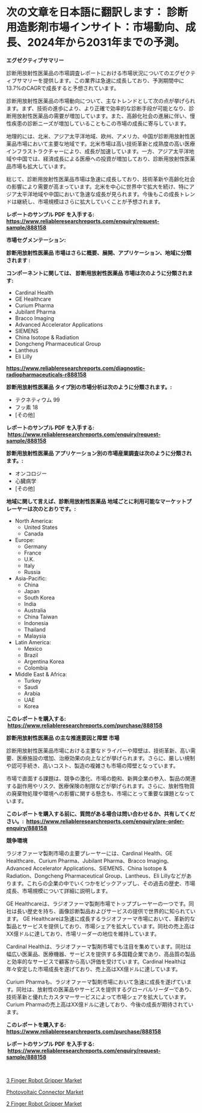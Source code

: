 <p><h1>次の文章を日本語に翻訳します：
診断用造影剤市場インサイト：市場動向、成長、2024年から2031年までの予測。</h1></p><p><strong>エグゼクティブサマリー</strong></p>
<p><p>診断用放射性医薬品の市場調査レポートにおける市場状況についてのエグゼクティブサマリーを提供します。この業界は急速に成長しており、予測期間中に13.7%のCAGRで成長すると予想されています。</p><p>診断用放射性医薬品の市場動向について、主なトレンドとして次の点が挙げられます。まず、技術の進歩により、より正確で効率的な診断手段が可能となり、診断用放射性医薬品の需要が増加しています。また、高齢化社会の進展に伴い、慢性疾患の診断ニーズが増加していることもこの市場の成長に寄与しています。</p><p>地理的には、北米、アジア太平洋地域、欧州、アメリカ、中国が診断用放射性医薬品市場において主要な地域です。北米市場は高い技術革新と成熟度の高い医療インフラストラクチャーにより、成長が加速しています。一方、アジア太平洋地域や中国では、経済成長による医療への投資が増加しており、診断用放射性医薬品市場も拡大しています。</p><p>総じて、診断用放射性医薬品市場は急速に成長しており、技術革新や高齢化社会の影響により需要が高まっています。北米を中心に世界中で拡大を続け、特にアジア太平洋地域や中国において急速な成長が見られます。今後もこの成長トレンドは継続し、市場規模はさらに拡大していくことが予想されます。</p></p>
<p><strong>レポートのサンプル PDF を入手する: <a href="https://www.reliableresearchreports.com/enquiry/request-sample/888158">https://www.reliableresearchreports.com/enquiry/request-sample/888158</a></strong></p>
<p><strong>市場セグメンテーション:</strong></p>
<p><strong> 診断用放射性医薬品 市場はさらに概要、展開、アプリケーション、地域に分類されます :</strong></p>
<p><strong>コンポーネントに関しては、 診断用放射性医薬品 市場は次のように分類されます: &nbsp;</strong></p>
<p><ul><li>Cardinal Health</li><li>GE Healthcare</li><li>Curium Pharma</li><li>Jubilant Pharma</li><li>Bracco Imaging</li><li>Advanced Accelerator Applications</li><li>SIEMENS</li><li>China Isotope & Radiation</li><li>Dongcheng Pharmaceutical Group</li><li>Lantheus</li><li>Eli Lilly</li></ul></p>
<p><strong><a href="https://www.reliableresearchreports.com/diagnostic-radiopharmaceuticals-r888158">https://www.reliableresearchreports.com/diagnostic-radiopharmaceuticals-r888158</a></strong></p>
<p><strong> 診断用放射性医薬品 タイプ別の市場分析は次のように分類されます。:</strong></p>
<p><ul><li>テクネティウム 99</li><li>フッ素 18</li><li>[その他]</li></ul></p>
<p><strong>レポートのサンプル PDF を入手する: &nbsp;<a href="https://www.reliableresearchreports.com/enquiry/request-sample/888158">https://www.reliableresearchreports.com/enquiry/request-sample/888158</a></strong></p>
<p><strong> 診断用放射性医薬品 アプリケーション別の市場産業調査は次のように分類されます。:</strong></p>
<p><ul><li>オンコロジー</li><li>心臓病学</li><li>[その他]</li></ul></p>
<p><strong>地域に関して言えば、診断用放射性医薬品 地域ごとに利用可能なマーケットプレーヤーは次のとおりです。:</strong></p>
<p><ul>
    <li>
        North America:
        <ul>
            <li>United States</li>
            <li>Canada</li>
        </ul>
    </li>
    <li>
        Europe:
        <ul>
            <li>Germany</li>
            <li>France</li>
            <li>U.K.</li>
            <li>Italy</li>
            <li>Russia</li>
        </ul>
    </li>
    <li>
        Asia-Pacific:
        <ul>
            <li>China</li>
            <li>Japan</li>
            <li>South Korea</li>
            <li>India</li>
            <li>Australia</li>
            <li>China Taiwan</li>
            <li>Indonesia</li>
            <li>Thailand</li>
            <li>Malaysia</li>
        </ul>
    </li>
    <li>
        Latin America:
        <ul>
            <li>Mexico</li>
            <li>Brazil</li>
            <li>Argentina Korea</li>
            <li>Colombia</li>
        </ul>
    </li>
    <li>
        Middle East & Africa:
        <ul>
            <li>Turkey</li>
            <li>Saudi</li>
            <li>Arabia</li>
            <li>UAE</li>
            <li>Korea</li>
        </ul>
    </li>
    </ul></p>
<p><strong>このレポートを購入する: &nbsp;<a href="https://www.reliableresearchreports.com/purchase/888158">https://www.reliableresearchreports.com/purchase/888158</a></strong></p>
<p><strong>診断用放射性医薬品 の主な推進要因と障壁 市場</strong></p>
<p><p>診断用放射性医薬品市場における主要なドライバーや障壁は、技術革新、高い需要、医療施設の増加、治療効果の向上などが挙げられます。さらに、厳しい規制や認可手続き、高いコスト、製造の複雑さも市場の障壁となっています。</p><p>市場で直面する課題は、競争の激化、市場の飽和、新興企業の参入、製品の関連する副作用やリスク、医療保険の制限などが挙げられます。さらに、放射性物質の廃棄物処理や環境への影響に関する懸念も、市場にとって重要な課題となっています。</p></p>
<p><strong>このレポートを購入する前に、質問がある場合は問い合わせるか、共有してください。:&nbsp; <a href="https://www.reliableresearchreports.com/enquiry/pre-order-enquiry/888158">https://www.reliableresearchreports.com/enquiry/pre-order-enquiry/888158</a></strong></p>
<p><strong>競争環境</strong></p>
<p><p>ラジオファーマ製剤市場の主要プレーヤーには、Cardinal Health、GE Healthcare、Curium Pharma、Jubilant Pharma、Bracco Imaging、Advanced Accelerator Applications、SIEMENS、China Isotope & Radiation、Dongcheng Pharmaceutical Group、Lantheus、Eli Lillyなどがあります。これらの企業の中でいくつかをピックアップし、その過去の歴史、市場成長、市場規模について詳細に説明します。</p><p>GE Healthcareは、ラジオファーマ製剤市場でトッププレーヤーの一つです。同社は長い歴史を持ち、画像診断製品およびサービスの提供で世界的に知られています。 GE Healthcareは急速に成長するラジオファーマ市場において、革新的な製品とサービスを提供しており、市場シェアを拡大しています。同社の売上高はXX億ドルに達しており、市場リーダーの地位を維持しています。</p><p>Cardinal Healthは、ラジオファーマ製剤市場でも注目を集めています。同社は幅広い医薬品、医療機器、サービスを提供する多国籍企業であり、高品質の製品と効率的なサービスで顧客から高い評価を受けています。Cardinal Healthは年々安定した市場成長を遂げており、売上高はXX億ドルに達しています。</p><p>Curium Pharmaも、ラジオファーマ製剤市場において急速に成長を遂げています。同社は、放射性の医薬品やサービスを提供するグローバルリーダーであり、技術革新と優れたカスタマーサービスによって市場シェアを拡大しています。Curium Pharmaの売上高はXX億ドルに達しており、今後の成長が期待されています。</p></p>
<p><strong>このレポートを購入する: &nbsp; <a href="https://www.reliableresearchreports.com/purchase/888158">https://www.reliableresearchreports.com/purchase/888158</a></strong></p>
<p><strong>レポートのサンプル PDF を入手する: &nbsp;<a href="https://www.reliableresearchreports.com/enquiry/request-sample/888158">https://www.reliableresearchreports.com/enquiry/request-sample/888158</a></strong><strong></strong></p>
<p>&nbsp;</p>
<p><p><a href="https://metal-farmhouse-e95.notion.site/3-Finger-Robot-Gripper-Market-Insights-into-Market-CAGR-Market-Trends-and-Growth-Strategies-366743cbf29147dd9d70d0d8ccdbd724">3 Finger Robot Gripper Market</a></p><p><a href="https://crocus-run-b5a.notion.site/Photovoltaic-Connector-Market-Insight-Market-Trends-Growth-Forecasted-from-2024-TO-2031-8f3386dca323421db06b73edd0187570">Photovoltaic Connector Market</a></p><p><a href="https://gratis-rainforest-2ca.notion.site/2-Finger-Robot-Gripper-Market-Focuses-on-Market-Share-Size-and-Projected-Forecast-Till-2031-f994f2f55a844a12a931352342da3096">2 Finger Robot Gripper Market</a></p></p>